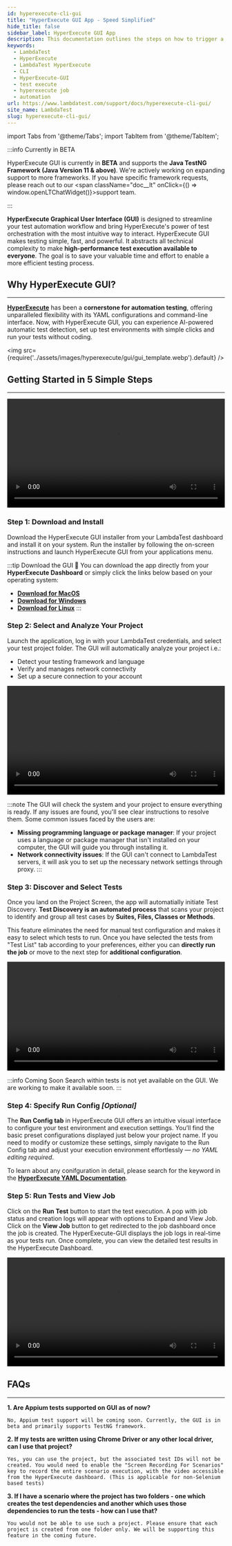 ```yaml
---
id: hyperexecute-cli-gui
title: "HyperExecute GUI App - Speed Simplified"
hide_title: false
sidebar_label: HyperExecute GUI App
description: This documentation outlines the steps on how to trigger a job on hyperexecute using the underpass app - gui app for hyperexecute cli.
keywords:
  - LambdaTest
  - HyperExecute
  - LambdaTest HyperExecute
  - CLI
  - HyperExecute-GUI
  - test execute
  - hyperexecute job
  - automation
url: https://www.lambdatest.com/support/docs/hyperexecute-cli-gui/
site_name: LambdaTest
slug: hyperexecute-cli-gui/
---
```


import Tabs from '@theme/Tabs';
import TabItem from '@theme/TabItem';

<script type="application/ld+json"
      dangerouslySetInnerHTML={{ __html: JSON.stringify({
       "@context": "https://schema.org",
        "@type": "BreadcrumbList",
        "itemListElement": [{
          "@type": "ListItem",
          "position": 1,
          "name": "Home",
          "item": "https://www.lambdatest.com"
        },{
          "@type": "ListItem",
          "position": 2,
          "name": "Support",
          "item": "https://www.lambdatest.com/support/docs/"
        },{
          "@type": "ListItem",
          "position": 3,
          "name": "HyperExecute Status",
          "item": "https://www.lambdatest.com/support/docs/hyperexecute-cli-gui/"
        }]
      })
    }}
></script>

:::info Currently in BETA

HyperExecute GUI is currently in **BETA** and supports the **Java TestNG Framework (Java Version 11 & above)**. We're actively working on expanding support to more frameworks. If you have specific framework requests, please reach out to our <span className="doc__lt" onClick={() => window.openLTChatWidget()}>support team</span>.

:::

**HyperExecute Graphical User Interface (GUI)** is designed to streamline your test automation workflow and bring HyperExecute's power of test orchestration with the most intuitive way to interact. HyperExecute GUI makes testing simple, fast, and powerful. It abstracts all technical complexity to make **high-performance test execution available to everyone**. The goal is to save your valuable time and effort to enable a more efficient testing process.

## Why HyperExecute GUI?
---
**[HyperExecute](https://www.lambdatest.com/hyperexecute)** has been a **cornerstone for automation testing**, offering unparalleled flexibility with its YAML configurations and command-line interface. Now, with HyperExecute GUI, you can experience AI-powered automatic test detection, set up test environments with simple clicks and run your tests without coding.

<img src={require('../assets/images/hyperexecute/gui/gui_template.webp').default} />

## Getting Started in 5 Simple Steps
---

<video class="right-side" width="100%" controls id="vid">
<source src= {require('../assets/videos/hyperexecute/cli-gui/GUI_Demo.mp4').default} type="video/mp4" />
</video>

### Step 1: Download and Install
Download the HyperExecute GUI installer from your LambdaTest dashboard and install it on your system. Run the installer by following the on-screen instructions and launch HyperExecute GUI from your applications menu.

:::tip Download the GUI 🔗
You can download the app directly from your **HyperExecute Dashboard** or simply click the links below based on your operating system:
 - **[Download for MacOS](https://downloads.lambdatest.com/underpass/master/UnderPass.dmg)**
 - **[Download for Windows](https://downloads.lambdatest.com/underpass/master/UnderPass.exe)**
 - **[Download for Linux](https://downloads.lambdatest.com/underpass/master/UnderPass.AppImage)**
:::

### Step 2: Select and Analyze Your Project
Launch the application, log in with your LambdaTest credentials, and select your test project folder. The GUI will automatically analyze your project i.e.:

- Detect your testing framework and language
- Verify and manages network connectivity
- Set up a secure connection to your account

<video class="right-side" width="100%" controls id="vid">
<source src= {require('../assets/videos/hyperexecute/cli-gui/projectselect_analyze.mp4').default} type="video/mp4" />
</video>

:::note 
The GUI will check the system and your project to ensure everything is ready. If any issues are found, you'll see clear instructions to resolve them. Some common issues faced by the users are:
- **Missing programming language or package manager**: If your project uses a language or package manager that isn't installed on your computer, the GUI will guide you through installing it.
- **Network connectivity issues**: If the GUI can't connect to LambdaTest servers, it will ask you to set up the necessary network settings through proxy.
:::

### Step 3: Discover and Select Tests
Once you land on the Project Screen, the app will automatially initiate Test Discovery. **Test Discovery is an automated process** that scans your project to identify and group all test cases by **Suites, Files, Classes or Methods**. 

This feature eliminates the need for manual test configuration and makes it easy to select which tests to run. Once you have selected the tests from "Test List" tab according to your preferences, either you can **directly run the job** or move to the next step for **additional configuration**.

<video class="right-side" width="100%" controls id="vid">
<source src= {require('../assets/videos/hyperexecute/cli-gui/testdiscovery_select.mp4').default} type="video/mp4" />
</video>

:::info Coming Soon
Search within tests is not yet available on the GUI. We are working to make it available soon.
:::

### Step 4: Specify Run Config _[Optional]_
The **Run Config tab** in HyperExecute GUI offers an intuitive visual interface to configure your test environment and execution settings.
You’ll find the basic preset configurations displayed just below your project name. If you need to modify or customize these settings, simply navigate to the Run Config tab and adjust your execution environment effortlessly — _no YAML editing required_.

To learn about any conifguration in detail, please search for the keyword in the **[HyperExecute YAML Documentation](/support/docs/deep-dive-into-hyperexecute-yaml)**.

### Step 5: Run Tests and View Job
Click on the **Run Test** button to start the test execution. A pop with job status and creation logs will appear with options to Expand and View Job. Click on the **View Job** button to get redirected to the job dashboard once the job is created. The HyperExecute-GUI displays the job logs in real-time as your tests run. Once complete, you can view the detailed test results in the HyperExecute Dashboard.

<video class="right-side" width="100%" controls id="vid">
<source src= {require('../assets/videos/hyperexecute/cli-gui/demo_25.mp4').default} type="video/mp4" />
</video>

## FAQs

---

**1. Are Appium tests supported on GUI as of now?**

    No, Appium test support will be coming soon. Currently, the GUI is in beta and primarily supports TestNG framework.

**2. If my tests are written using Chrome Driver or any other local driver, can I use that project?**
    
    Yes, you can use the project, but the associated test IDs will not be created. You would need to enable the "Screen Recording For Scenarios" key to record the entire scenario execution, with the video accessible from the HyperExecute dashboard. (This is applicable for non-Selenium based tests)

**3. If I have a scenario where the project has two folders - one which creates the test dependencies and another which uses those dependencies to run the tests - how can I use that?**
    
    You would not be able to use such a project. Please ensure that each project is created from one folder only. We will be supporting this feature in the coming future.
